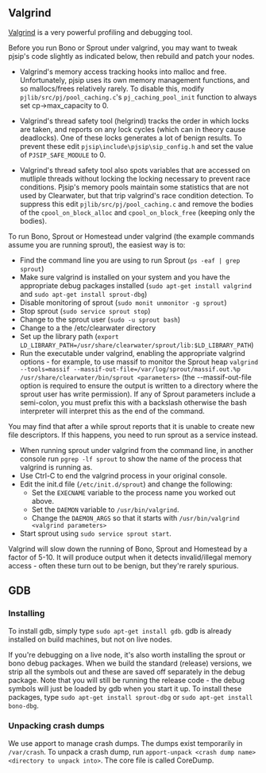 ## Valgrind

[Valgrind](http://valgrind.org/) is a very powerful profiling and debugging tool.

Before you run Bono or Sprout under valgrind, you may want to tweak pjsip's code slightly as indicated below, then rebuild and patch your nodes.

* Valgrind's memory access tracking hooks into malloc and free.  Unfortunately, pjsip uses its own memory management functions, and so mallocs/frees relatively rarely.  To disable this, modify `pjlib/src/pj/pool_caching.c`'s `pj_caching_pool_init` function to always set cp->max_capacity to 0.

* Valgrind's thread safety tool (helgrind) tracks the order in which locks are taken, and reports on any lock cycles (which can in theory cause deadlocks). One of these locks generates a lot of benign results. To prevent these edit `pjsip\include\pjsip\sip_config.h` and set the value of `PJSIP_SAFE_MODULE` to 0.

* Valgrind's thread safety tool also spots variables that are accessed on mutliple threads without locking the locking necessary to prevent race conditions. Pjsip's memory pools maintain some statistics that are not used by Clearwater, but that trip valgrind's race condition detection. To suppress this edit `pjlib/src/pj/pool_caching.c` and remove the bodies of the `cpool_on_block_alloc` and `cpool_on_block_free` (keeping only the bodies).

To run Bono, Sprout or Homestead under valgrind (the example commands assume you are running sprout), the easiest way is to:

-  Find the command line you are using to run Sprout (`ps -eaf | grep sprout`)
-  Make sure valgrind is installed on your system and you have the appropriate debug packages installed (`sudo apt-get install valgrind` and `sudo apt-get install sprout-dbg`)
-  Disable monitoring of sprout (`sudo monit unmonitor -g sprout`)
-  Stop sprout (`sudo service sprout stop`)
-  Change to the sprout user (`sudo -u sprout bash`)
-  Change to a the /etc/clearwater directory
-  Set up the library path (`export LD_LIBRARY_PATH=/usr/share/clearwater/sprout/lib:$LD_LIBRARY_PATH`)
-  Run the executable under valgrind, enabling the appropriate valgrind options - for example, to use massif to monitor the Sprout heap `valgrind --tools=massif --massif-out-file=/var/log/sprout/massif.out.%p /usr/share/clearwater/bin/sprout <parameters>` (the --massif-out-file option is required to ensure the output is written to a directory where the sprout user has write permission). If any of Sprout parameters include a semi-colon, you must prefix this with a backslash otherwise the bash interpreter will interpret this as the end of the command.

You may find that after a while sprout reports that it is unable to create new file descriptors. If this happens, you need to run sprout as a service instead.

- When running sprout under valgrind from the command line, in another console run `pgrep -lf sprout` to show the name of the process that valgrind is running as.
- Use Ctrl-C to end the valgrind process in your original console.
- Edit the init.d file (`/etc/init.d/sprout`) and change the following:
  - Set the `EXECNAME` variable to the process name you worked out above.
  - Set the `DAEMON` variable to `/usr/bin/valgrind`.
  - Change the `DAEMON_ARGS` so that it starts with `/usr/bin/valgrind <valgrind parameters>`
- Start sprout using `sudo service sprout start`.

Valgrind will slow down the running of Bono, Sprout and Homestead by a factor of 5-10.  It will produce output when it detects invalid/illegal memory access - often these turn out to be benign, but they're rarely spurious.

## GDB

### Installing
To install gdb, simply type `sudo apt-get install gdb`.  gdb is already installed on build machines, but not on live nodes.

If you're debugging on a live node, it's also worth installing the sprout or bono debug packages.  When we build the standard (release) versions, we strip all the symbols out and these are saved off separately in the debug package.  Note that you will still be running the release code - the debug symbols will just be loaded by gdb when you start it up.  To install these packages, type `sudo apt-get install sprout-dbg` or `sudo apt-get install bono-dbg`.

### Unpacking crash dumps

We use apport to manage crash dumps.  The dumps exist temporarily in `/var/crash`. To unpack a crash dump, run `apport-unpack <crash dump name> <directory to unpack into>`.  The core file is called CoreDump.
